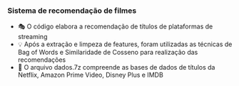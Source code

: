 ### Sistema de recomendação de filmes

- :performing_arts: O código elabora a recomendação de títulos de plataformas de streaming
- :bulb: Após a extração e limpeza de features, foram utilizadas as técnicas de Bag of Words e Similaridade de Cosseno para realização das recomendações
- :file_folder: O arquivo dados.7z compreende as bases de dados de títulos da Netflix, Amazon Prime Video, Disney Plus e IMDB

